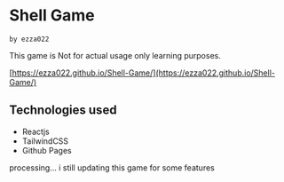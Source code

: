 # Shell Game

`by ezza022`

This game is Not for actual usage only learning purposes.

[https://ezza022.github.io/Shell-Game/](https://ezza022.github.io/Shell-Game/)

## Technologies used
- Reactjs
- TailwindCSS
- Github Pages

processing...
i still updating this game for some features
